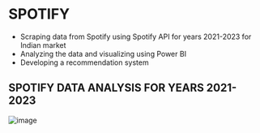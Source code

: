 # SPOTIFY
- Scraping data from Spotify using Spotify API for years 2021-2023 for Indian market
- Analyzing the data and visualizing using Power BI
- Developing a recommendation system

## SPOTIFY DATA ANALYSIS FOR YEARS 2021-2023

![image](https://github.com/MUSKAN1903/SPOTIFY/assets/70433658/f7cb308f-9eac-413d-9898-6e256a3ae0e4)





